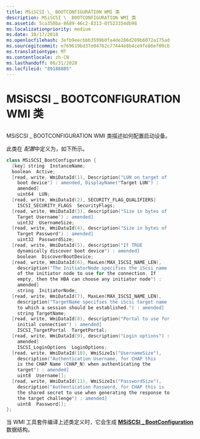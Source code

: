 ```yaml
---
title: MSiSCSI \_ BOOTCONFIGURATION WMI 类
description: MSiSCSI \_ BOOTCONFIGURATION WMI 类
ms.assetid: 5ca350ba-8689-46c2-8313-8f523354db98
ms.localizationpriority: medium
ms.date: 10/17/2018
ms.openlocfilehash: 3efb9eecbbb3599b0fa4de286d289b6072a175ad
ms.sourcegitcommit: e769619bd37e04762c77444e8b4ce9fe86ef09cb
ms.translationtype: MT
ms.contentlocale: zh-CN
ms.lasthandoff: 08/31/2020
ms.locfileid: "89188805"
---
```

# <a name="msiscsi_bootconfiguration-wmi-class"></a>MSiSCSI \_ BOOTCONFIGURATION WMI 类


## <span id="ddk_msiscsi_bootconfiguration_wmi_class_kr"></span><span id="DDK_MSISCSI_BOOTCONFIGURATION_WMI_CLASS_KR"></span>


MSiSCSI \_ BOOTCONFIGURATION WMI 类描述如何配置启动设备。

此类在 *配置*中定义为，如下所示。

```cpp
class MSiSCSI_BootConfiguration {
  [key] string  InstanceName;
  boolean  Active;
  [read, write, WmiDataId(1), Description("LUN on target of 
    boot device") : amended, DisplayName("Target LUN") : 
    amended] 
    uint64  LUN;
  [read, write, WmiDataId(2), SECURITY_FLAG_QUALIFIERS] 
    ISCSI_SECURITY_FLAGS  SecurityFlags;
  [read, write, WmiDataId(3), description("Size in bytes of 
    Target Username") : amended] 
    uint32  UsernameSize;
  [read, write, WmiDataId(4), description("Size in bytes of 
    Target Password") : amended] 
    uint32  PasswordSize;
  [read, write, WmiDataId(5), description("If TRUE 
    dynamically discover boot device") : amended] 
    boolean  DiscoverBootDevice;
  [read, write, WmiDataId(6), MaxLen(MAX_ISCSI_NAME_LEN), 
    description("The InitiatorNode specifies the iScsi name 
    of the initiator node to use for the connection. If 
    empty, then the HBA can choose any initiator node") : 
    amended] 
    string  InitiatorNode;
  [read, write, WmiDataId(7), MaxLen(MAX_ISCSI_NAME_LEN), 
    description("TargetName specifies the iScsi target name 
    to which a session should be established.") : amended] 
    string TargetName;
  [read, write, WmiDataId(8), description("Portal to use for 
    initial connection") : amended] 
    ISCSI_TargetPortal  TargetPortal;
  [read, write, WmiDataId(9), description("Login options") : 
    amended] 
    ISCSI_LoginOptions  LoginOptions;
  [read, write, WmiDataId(10), WmiSizeIs("UsernameSize"),
    description("Authentication Username, for CHAP this 
    is the CHAP Name (CHAP_N) when authenticating the 
    target") : amended] 
    uint8  Username[];
  [read, write, WmiDataId(11), WmiSizeIs("PasswordSize"), 
    description("Authentication Password, for CHAP this is 
    the shared secret to use when generating the response to 
    the target challenge") : amended] 
    uint8  Password[];
};
```

当 WMI 工具套件编译上述类定义时，它会生成 [**MSiSCSI \_ BootConfiguration**](/windows-hardware/drivers/ddi/iscsicfg/ns-iscsicfg-_msiscsi_bootconfiguration) 数据结构。

 

